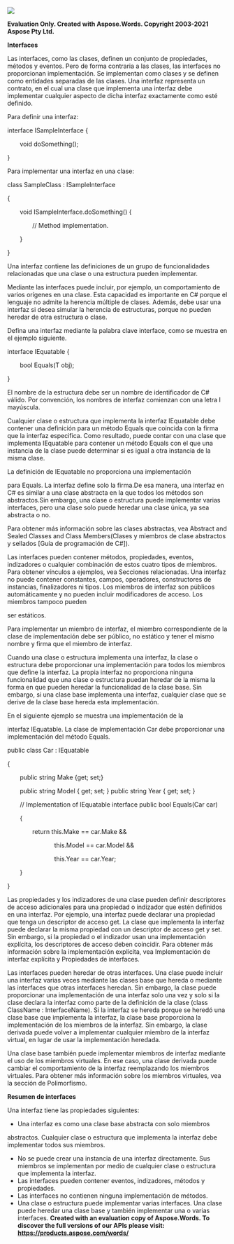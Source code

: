 ﻿![](1\_Interfaces.001.png)

**Evaluation Only. Created with Aspose.Words. Copyright 2003-2021 Aspose Pty Ltd.**

**Interfaces** 

Las interfaces, como las clases, definen un conjunto de propiedades, métodos y eventos. Pero de forma contraria a las clases, las interfaces no proporcionan implementación. Se implementan como clases y se definen como entidades separadas de las clases. Una interfaz representa un contrato, en el cual una clase que implementa una interfaz debe implementar cualquier aspecto de dicha interfaz exactamente como esté definido. 

Para definir una interfaz: 

interface ISampleInterface { 

`    `void doSomething(); 

} 

Para implementar una interfaz en una clase: 

class SampleClass : ISampleInterface 

{ 

`    `void ISampleInterface.doSomething()     { 

`        `// Method implementation. 

`    `} 

} 

Una interfaz contiene las definiciones de un grupo de funcionalidades relacionadas que una clase o una estructura pueden implementar. 

Mediante las interfaces puede incluir, por ejemplo, un comportamiento de varios orígenes en una clase. Esta capacidad es importante en C# porque el lenguaje no admite la herencia múltiple de clases. Además, debe usar una interfaz si desea simular la herencia de estructuras, porque no pueden heredar de otra estructura o clase. 

Defina una interfaz mediante la palabra clave interface, como se muestra en el ejemplo siguiente. 

interface IEquatable<T> { 

`    `bool Equals(T obj); 

} 

El nombre de la estructura debe ser un nombre de identificador de C# válido. Por convención, los nombres de interfaz comienzan con una letra I mayúscula. 

Cualquier clase o estructura que implementa la interfaz IEquatable<T> debe contener una definición para un método Equals que coincida con la firma que la interfaz especifica. Como resultado, puede contar con una clase que implementa IEquatable<T> para contener un método Equals con el que una instancia de la clase puede determinar si es igual a otra instancia de la misma clase. 

La definición de IEquatable<T> no proporciona una implementación 

para Equals. La interfaz define solo la firma.De esa manera, una interfaz en C# es similar a una clase abstracta en la que todos los métodos son abstractos.Sin embargo, una clase o estructura puede implementar varias interfaces, pero una clase solo puede heredar una clase única, ya sea abstracta o no. 

Para obtener más información sobre las clases abstractas, vea Abstract and Sealed Classes and Class Members(Clases y miembros de clase abstractos y sellados [Guía de programación de C#]). 

Las interfaces pueden contener métodos, propiedades, eventos, indizadores o cualquier combinación de estos cuatro tipos de miembros. Para obtener vínculos a ejemplos, vea Secciones relacionadas. Una interfaz no puede contener constantes, campos, operadores, constructores de instancias, finalizadores ni tipos. Los miembros de interfaz son públicos automáticamente y no pueden incluir modificadores de acceso. Los miembros tampoco pueden 

ser estáticos. 

Para implementar un miembro de interfaz, el miembro correspondiente de la clase de implementación debe ser público, no estático y tener el mismo nombre y firma que el miembro de interfaz. 

Cuando una clase o estructura implementa una interfaz, la clase o estructura debe proporcionar una implementación para todos los miembros que define la interfaz. La propia interfaz no proporciona ninguna funcionalidad que una clase o estructura puedan heredar de la misma la forma en que pueden heredar la funcionalidad de la clase base. Sin embargo, si una clase base implementa una interfaz, cualquier clase que se derive de la clase base hereda esta implementación. 

En el siguiente ejemplo se muestra una implementación de la 

interfaz IEquatable<T>. La clase de implementación Car debe proporcionar una implementación del método Equals. 

public class Car : IEquatable<Car> 

{ 

`    `public string Make {get; set;} 

`    `public string Model { get; set; }     public string Year { get; set; } 

`    `// Implementation of IEquatable<T> interface     public bool Equals(Car car) 

`    `{ 

`        `return this.Make == car.Make && 

`               `this.Model == car.Model && 

`               `this.Year == car.Year; 

`    `} 

} 

Las propiedades y los indizadores de una clase pueden definir descriptores de acceso adicionales para una propiedad o indizador que estén definidos en una interfaz. Por ejemplo, una interfaz puede declarar una propiedad que tenga un descriptor de acceso get. La clase que implementa la interfaz puede declarar la misma propiedad con un descriptor de acceso get y set. Sin embargo, si la propiedad o el indizador usan una implementación explícita, los descriptores de acceso deben coincidir. Para obtener más información sobre la implementación explícita, vea Implementación de interfaz explícita y Propiedades de interfaces. 

Las interfaces pueden heredar de otras interfaces. Una clase puede incluir una interfaz varias veces mediante las clases base que hereda o mediante las interfaces que otras interfaces heredan. Sin embargo, la clase puede proporcionar una implementación de una interfaz solo una vez y solo si la clase declara la interfaz como parte de la definición de la clase (class ClassName : InterfaceName). Si la interfaz se hereda porque se heredó una clase base que implementa la interfaz, la clase base proporciona la implementación de los miembros de la interfaz. Sin embargo, la clase derivada puede volver a implementar cualquier miembro de la interfaz virtual, en lugar de usar la implementación heredada. 

Una clase base también puede implementar miembros de interfaz mediante el uso de los miembros virtuales. En ese caso, una clase derivada puede cambiar el comportamiento de la interfaz reemplazando los miembros virtuales. Para obtener más información sobre los miembros virtuales, vea la sección de Polimorfismo. 

**Resumen de interfaces** 

Una interfaz tiene las propiedades siguientes: 

- Una interfaz es como una clase base abstracta con solo miembros 

abstractos. Cualquier clase o estructura que implementa la interfaz debe implementar todos sus miembros. 

- No se puede crear una instancia de una interfaz directamente. Sus miembros se implementan por medio de cualquier clase o estructura que implementa la interfaz. 
- Las interfaces pueden contener eventos, indizadores, métodos y propiedades. 
- Las interfaces no contienen ninguna implementación de métodos. 
- Una clase o estructura puede implementar varias interfaces. Una clase puede heredar una clase base y también implementar una o varias interfaces. 
**Created with an evaluation copy of Aspose.Words. To discover the full versions of our APIs please visit: https://products.aspose.com/words/**
